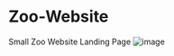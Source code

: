 # Zoo-Website
Small Zoo Website Landing Page
<img src="https://i.ibb.co/q91p8tc/image.png" alt="image" border="0" />
